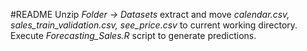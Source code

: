 #README
Unzip *Folder -> Datasets* extract and move *calendar.csv, sales_train_validation.csv, see_price.csv* to current working directory.
Execute *Forecasting_Sales.R* script to generate predictions.
